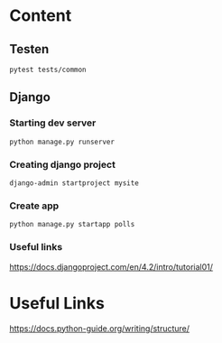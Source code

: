 # Content

## Testen
```
pytest tests/common
```

## Django

### Starting dev server
```
python manage.py runserver
```

### Creating django project
```
django-admin startproject mysite
```

### Create app
```
python manage.py startapp polls
```

### Useful links
https://docs.djangoproject.com/en/4.2/intro/tutorial01/





# Useful Links

https://docs.python-guide.org/writing/structure/
